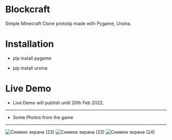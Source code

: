 # Blockcraft

Simple Minecraft Clone prototip made with Pygame, Ursina.

# Installation

- pip install pygame

- pip install ursina

# Live Demo

+ Live Demo will publish until 20th Feb 2022.

-------------------------------------------------------------------------------
 - Some Photos from the game
-------------------------------------------------------------------------------


![Снимок экрана (23)](https://user-images.githubusercontent.com/77200703/150425300-5658899a-605c-4b31-9f76-21bdae676761.png)
![Снимок экрана (22)](https://user-images.githubusercontent.com/77200703/150425329-4ffceb5d-9e1e-4494-8b33-dfff3c0c3408.png)
![Снимок экрана (24)](https://user-images.githubusercontent.com/77200703/150425356-689cb6d5-32ba-4865-89bb-da9629a8e1e0.png)
